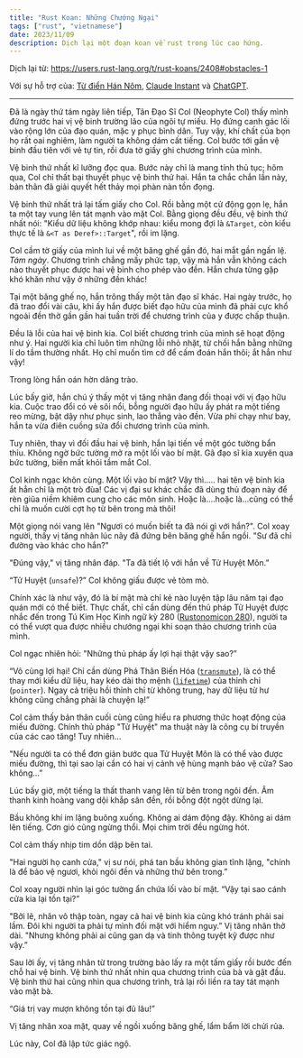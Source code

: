 ```yaml
---
title: "Rust Koan: Những Chướng Ngại"
tags: ["rust", "vietnamese"]
date: 2023/11/09
description: Dịch lại một đoạn koan về rust trong lúc cao hứng.
---
```


Dịch lại từ: https://users.rust-lang.org/t/rust-koans/2408#obstacles-1

Với sự hỗ trợ của: [Từ điển Hán Nôm](https://hvdic.thivien.net/), [Claude Instant](https://poe.com/) và [ChatGPT](https://openai.com/blog/chatgpt).

---

Đã là ngày thứ tám ngày liên tiếp, Tân Đạo Sĩ Col (Neophyte Col) thấy mình đứng trước hai vị vệ binh trường lão của ngôi tự miếu. Họ đứng canh gác lối vào rộng lớn của đạo quán, mặc y phục bình dân. Tuy vậy, khí chất của bọn họ rất oai nghiêm, làm người ta không dám cất tiếng. Col bước tới gần vệ binh đầu tiên với vẻ tự tin, rồi đưa tờ giấy ghi chương trình của mình.

Vệ binh thứ nhất kĩ lưỡng đọc qua. Bước này chỉ là mang tính thủ tục; hôm qua, Col chỉ thất bại thuyết phục vệ binh thứ hai. Hắn ta chắc chắn lần này, bản thân đã giải quyết hết thảy mọi phàn nàn tồn đọng.

Vệ binh thứ nhất trả lại tấm giấy cho Col. Rồi bằng một cử động gọn lẹ, hắn ta một tay vung lên tát mạnh vào mặt Col. Bằng giọng đều đều, vệ binh thứ nhất nói: "Kiểu dữ liệu không khớp nhau: kiểu mong đợi là `&Target`, còn kiểu thực tế là `&<T as Deref>::Target`", rồi im lặng.

Col cầm tờ giấy của mình lui về một băng ghế gần đó, hai mắt gần ngấn lệ. *Tám ngày*. Chương trình chẳng mấy phức tạp, vậy mà hắn vẫn không cách nào thuyết phục được hai vệ binh cho phép vào đền. Hắn chưa từng gặp khó khăn như vậy ở những đền khác!

Tại một băng ghế nọ, hắn trông thấy một tân đạo sĩ khác. Hai ngày trước, họ đã trao đổi vài câu, khi ấy hắn được biết đạo hữu của mình đã phải cực khổ ngoài đền thờ gần gần hai tuần trời để chương trình của y được chấp thuận.

Đều là lỗi của hai vệ binh kia. Col biết chương trình của mình sẽ hoạt động như ý. Hai người kia chỉ luôn tìm những lỗi nhỏ nhặt, từ chối hắn bằng những lí do tầm thường nhất. Họ chỉ muốn tìm cớ để cấm đoán hắn thôi; ắt hẳn như vậy!

Trong lòng hắn oán hờn dâng trào.

Lúc bấy giờ, hắn chú ý thấy một vị tăng nhân đang đối thoại với vị đạo hữu kia. Cuộc trao đổi có vẻ sôi nổi, bỗng người đạo hữu ấy phát ra một tiếng reo mừng, bật dậy như phục sinh, lao thẳng vào đền. Vừa phi chạy như bay, hắn ta vừa điên cuồng sửa đổi chương trình của mình.

Tuy nhiên, thay vì đối đầu hai vệ binh, hắn lại tiến về một góc tường bẩn thỉu. Không ngờ bức tường mở ra một lối vào bí mật. Gã đạo sĩ kia xuyên qua bức tường, biến mất khỏi tầm mắt Col.

Col kinh ngạc khôn cùng. Một lối vào bí mật? Vậy thì….. hai tên vệ binh kia ắt hẳn chỉ là một trò đùa! Các vị đại sư khác chắc đã dùng thủ đoạn này để rèn giũa niềm khiêm cung cho các môn sinh. Hoặc là....hoặc là...cũng có thể chỉ là muốn cười cợt họ từ bên trong mà thôi!

Một giọng nói vang lên "Ngươi có muốn biết ta đã nói gì với hắn?". Col xoay người, thấy vị tăng nhân lúc nãy đã đứng bên băng ghế hắn ngồi. "Sư đã chỉ đường vào khác cho hắn?"

"Đúng vậy," vị tăng nhân đáp. "Ta đã tiết lộ với hắn về Tử Huyệt Môn.”

“Tử Huyệt (`unsafe`)?” Col không giấu được vẻ tòm mò.

Chính xác là như vậy, đó là bí mật mà chỉ kẻ nào luyện tập lâu năm tại đạo quán mới có thể biết. Thực chất, chỉ cần dùng đến thủ pháp Tử Huyệt được nhắc đến trong Tú Kim Học Kinh ngữ kỳ 280 ([Rustonomicon 280][1]), người ta có thể vượt qua được nhiều chướng ngại khi soạn thảo chương trình của mình.

Col ngạc nhiên hỏi: "Những thủ pháp ấy lợi hại thật vậy sao?”

“Vô cùng lợi hại! Chỉ cần dùng Phá Thân Biến Hóa ([`transmute`][2]), là có thể thay mới kiểu dữ liệu, hay kéo dài thọ mệnh ([`lifetime`][3]) của thỉnh chỉ (`pointer`). Ngay cả triệu hồi thỉnh chỉ từ không trung, hay dữ liệu từ hư không cũng chẳng phải là chuyện lạ!”

Col cảm thấy bản thân cuối cùng cũng hiểu ra phương thức hoạt động của miếu đường. Chính thủ pháp "Tử Huyệt" ma thuật này là công cụ bí truyền của các cao tăng! Tuy nhiên…

"Nếu người ta có thể đơn giản bước qua Tử Huyệt Môn là có thể vào được miếu đường, thì tại sao lại cần có hai vị cảnh vệ hùng mạnh bảo vệ cửa? Sao không...”

Lúc bấy giờ, một tiếng la thất thanh vang lên từ bên trong ngôi đền. Âm thanh kinh hoàng vang dội khắp sân đền, rồi bỗng đột ngột dừng lại.

Bầu không khí im lặng buông xuống. Không ai dám động đậy. Không ai dám lên tiếng. Cơn gió cũng ngừng thổi. Mọi chim trời đều ngừng hót.

Col cảm thấy nhịp tim dồn dập bên tai.

"Hai người họ canh cửa," vị sư nói, phá tan bầu không gian tĩnh lặng, "chính là để bảo vệ ngươi, khỏi ngôi đền và những thứ bên trong.”

Col xoay người nhìn lại góc tường ẩn chứa lối vào bí mật. “Vậy tại sao cánh cửa kia lại tồn tại?”

"Bởi lẽ, nhân vô thập toàn, ngay cả hai vệ binh kia cũng khó tránh phải sai lầm. Đôi khi người ta phải tự mình đối mặt với hiểm nguy.” Vị tăng nhân thở dài. "Nhưng không phải ai cũng gan dạ và tinh thông tuyệt kỹ được như vậy.”

Sau lời ấy, vị tăng nhân từ trong trường bào lấy ra một tấm giấy rồi bước đến chỗ hai vệ binh. Vệ binh thứ nhất nhìn qua chương trình của bà và gật đầu. Vệ binh thứ hai cũng nhìn qua chương trình, trả lại rồi liền ra tay tát mạnh vào mặt bà.

“Giá trị vay mượn không tồn tại đủ lâu!”

Vị tăng nhân xoa mặt, quay về ngồi xuống băng ghế, lẩm bẩm lời chửi rủa.

Lúc này, Col đã lập tức giác ngộ.

[1]: https://doc.rust-lang.org/nightly/nomicon/
[2]: https://doc.rust-lang.org/std/mem/fn.transmute.html
[3]: https://doc.rust-lang.org/rust-by-example/scope/lifetime.html